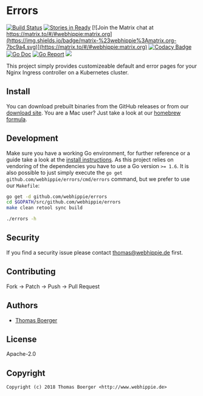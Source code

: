 # Errors

[![Build Status](http://github.dronehippie.de/api/badges/webhippie/errors/status.svg)](http://github.dronehippie.de/webhippie/errors)
[![Stories in Ready](https://badge.waffle.io/webhippie/errors.svg?label=ready&title=Ready)](http://waffle.io/webhippie/errors)
[![Join the Matrix chat at https://matrix.to/#/#webhippie:matrix.org](https://img.shields.io/badge/matrix-%23webhippie%3Amatrix.org-7bc9a4.svg)](https://matrix.to/#/#webhippie:matrix.org)
[![Codacy Badge](https://api.codacy.com/project/badge/Grade/8dbcb22838214efd940e75d2cffc31bc)](https://www.codacy.com/app/webhippie/errors?utm_source=github.com&amp;utm_medium=referral&amp;utm_content=webhippie/errors&amp;utm_campaign=Badge_Grade)
[![Go Doc](https://godoc.org/github.com/webhippie/errors?status.svg)](http://godoc.org/github.com/webhippie/errors)
[![Go Report](http://goreportcard.com/badge/github.com/webhippie/errors)](http://goreportcard.com/report/github.com/webhippie/errors)
[![](https://images.microbadger.com/badges/image/tboerger/errors.svg)](http://microbadger.com/images/tboerger/errors "Get your own image badge on microbadger.com")


This project simply provides customizeable default and error pages for your Nginx Ingress controller on a Kubernetes cluster.


## Install

You can download prebuilt binaries from the GitHub releases or from our [download site](http://dl.webhippie.de/misc/errors). You are a Mac user? Just take a look at our [homebrew formula](https://github.com/webhippie/homebrew-webhippie).


## Development

Make sure you have a working Go environment, for further reference or a guide take a look at the [install instructions](http://golang.org/doc/install.html). As this project relies on vendoring of the dependencies you have to use a Go version `>= 1.6`. It is also possible to just simply execute the `go get github.com/webhippie/errors/cmd/errors` command, but we prefer to use our `Makefile`:

```bash
go get -d github.com/webhippie/errors
cd $GOPATH/src/github.com/webhippie/errors
make clean retool sync build

./errors -h
```


## Security

If you find a security issue please contact thomas@webhippie.de first.


## Contributing

Fork -> Patch -> Push -> Pull Request


## Authors

* [Thomas Boerger](https://github.com/tboerger)


## License

Apache-2.0


## Copyright

```
Copyright (c) 2018 Thomas Boerger <http://www.webhippie.de>
```
